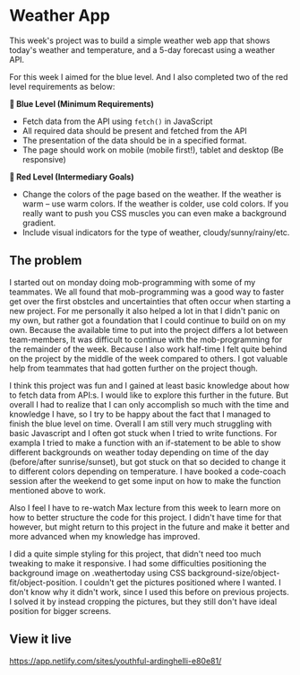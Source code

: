 # Weather App

This week's project was to build a simple weather web app that shows today's weather and temperature, and a 5-day forecast using a weather API.

For this week I aimed for the blue level. And I also completed two of the red level requirements as below:

**🔵  Blue Level (Minimum Requirements)**

- Fetch data from the API using `fetch()` in JavaScript
- All required data should be present and fetched from the API
- The presentation of the data should be in a specified format.
- The page should work on mobile (mobile first!), tablet and desktop (Be responsive)

**🔴  Red Level (Intermediary Goals)**

- Change the colors of the page based on the weather. If the weather is warm – use warm colors. If the weather is colder, use cold colors. If you really want to push you CSS muscles you can even make a background gradient.
- Include visual indicators for the type of weather, cloudy/sunny/rainy/etc.

## The problem

I started out on monday doing mob-programming with some of my teammates. We all found that mob-programming was a good way to faster get over the first obstcles and uncertainties that often occur when starting a new project. For me personally it also helped a lot in that I didn't panic on my own, but rather got a foundation that I could continue to build on on my own. Because the available time to put into the project differs a lot between team-members, It was difficult to continue with the mob-programming for the remainder of the week. Because I also work half-time I felt quite behind on the project by the middle of the week compared to others. I got valuable help from teammates that had gotten further on the project though. 

I think this project was fun and I gained at least basic knowledge about how to fetch data from API:s. I would like to explore this further in the future. But overall I had to realize that I can only accomplish so much with the time and knowledge I have, so I try to be happy about the fact that I managed to finish the blue level on time. Overall I am still very much struggling with basic Javascript and I often got stuck when I tried to write functions. For exampla I tried to make a function with an if-statement to be able to show different backgrounds on weather today depending on time of the day (before/after sunrise/sunset), but got stuck on that so decided to change it to different colors depending on temperature. 
I have booked a code-coach session after the weekend to get some input on how to make the function mentioned above to work.

Also I feel I have to re-watch Max lecture from this week to learn more on how to better structure the code for this project. I didn't have time for that however, but might return to this project in the future and make it better and more advanced when my knowledge has improved.

I did a quite simple styling for this project, that didn't need too much tweaking to make it responsive.
I had some difficulties positioning the background image on .weathertoday using CSS background-size/object-fit/object-position. I couldn't get the pictures positioned where I wanted. I don't know why it didn't work, since I used this before on previous projects. I solved it by instead cropping the pictures, but they still don't have ideal position for bigger screens.


## View it live

https://app.netlify.com/sites/youthful-ardinghelli-e80e81/
